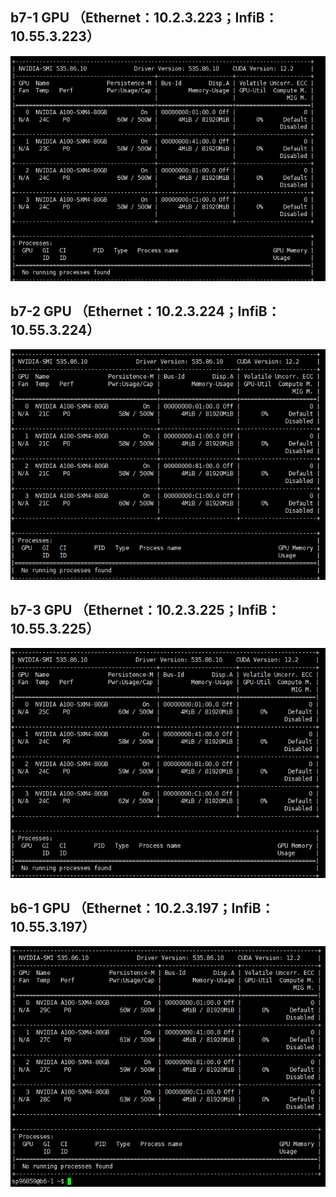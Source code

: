 ## b7-1 GPU （Ethernet：10.2.3.223；InfiB：10.55.3.223）
![b7-1](./images/b7-1.png) 
## b7-2 GPU （Ethernet：10.2.3.224；InfiB：10.55.3.224）
![b7-2](./images/b7-2.png)  
## b7-3 GPU （Ethernet：10.2.3.225；InfiB：10.55.3.225）
![b7-3](./images/b7-3.png)  
## b6-1 GPU （Ethernet：10.2.3.197；InfiB：10.55.3.197）
![b6-1](./images/b6-1.png)  

